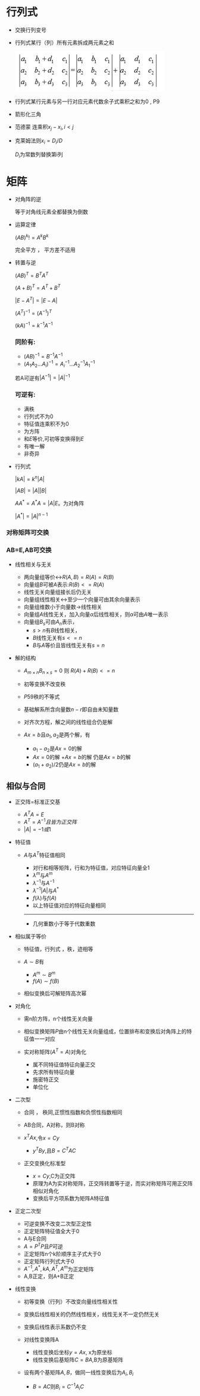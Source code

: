 # 行列式

- 交换行列变号
- 行列式某行（列）所有元素拆成两元素之和
        
    ![图 1](/images/8fa9d7b2f40c733c7b9b2dc9e0c317ca7607352ce5d5f0475841d3ad66c6655e.png)  

- 行列式某行元素与另一行对应元素代数余子式乘积之和为0 , P9
- 箭形化三角
- 范德蒙 连乘积$x_j-x_i,i<j$
- 克莱姆法则$x_i=D_i/D$
    
    $D_i$为常数列替换第i列


# 矩阵
- 对角阵的逆
  
  等于对角线元素全都替换为倒数

- 运算定律

    $(AB)^k!=A^kB^k$

    完全平方 ， 平方差不适用

- 转置与逆
  
    $(AB)^T = B^TA^T$

    $(A+B)^T=A^T + B^T$

    $|E-A^T|=|E-A|$

    $(A^T)^{-1}=(A^{-1})^T$

    $(kA)^{-1}=k^{-1}A^{-1}$

    ### 同阶有:
    - $(AB)^{-1}=B^{-1}A^{-1}$
    - $(A_1A_2...A_i)^{-1}=A_i^{-1}...A_2^{-1}A_1^{-1}$


    若A可逆有$|A^{-1}|=|A|^{-1}$

    ### 可逆有:
    - 满秩
    - 行列式不为0
    - 特征值连乘积不为0
    - 为方阵
    - 和$E$等价,可初等变换得到$E$
    - 有唯一解
    - 非奇异
    

- 行列式
  
    $|kA|=k^n|A|$

    $|AB|=|A||B|$

    $AA^*=A^*A=|A|E$。为对角阵

    $|A^*|=|A|^{n-1}$

### 对称矩阵可交换
### AB=E,AB可交换
- 线性相关与无关
  
  - 两向量组等价<->$R(A,B)=R(A)=R(B)$
  - 向量组$B$可被$A$表示:$R(B)<=R(A)$
  - 线性无关向量组接长后仍无关
  - 向量组线性相关<->至少一个向量可由其余向量表示
  - 向量组维数小于向量数->线性相关
  - 向量组$A$线性无关，加入向量$\alpha$后线性相关，则$\alpha$可由$A$唯一表示
   - 向量组$B_s$可由$A_n$表示，
     - $s>n$有$B$线性相关，
     - $B$线性无关有$s<=n$
     - $B$与$A$等价且皆线性无关有$s=n$

- 解的结构
    
    - $A_{m\times n}B_{n\times s}=0$ 则 $R(A) + R(B) <=n$
    - 初等变换不改变秩
    - $P59$秩的不等式
    - 基础解系所含向量数$n-r$即自由未知量数
    - 对齐次方程，解之间的线性组合仍是解
    - $Ax=b$且$a_1,a_2$是两个解，有

        -  $a_1-a_2$是$Ax=0$的解
        -  $Ax=0$的解 $+Ax=b$的解 仍是$Ax=b$的解
        -  $(a_1+a_2)/2$仍是$Ax=b$的解


## 相似与合同

- 正交阵=标准正交基
  - $A^TA=E$
  - $A^T=A^{-1}且皆为正交阵$
  - $|A|=-1或1$

- 特征值

  - $A$与$A^T$特征值相同
    
    - 对行和相等矩阵，行和为特征值，对应特征向量全1
    - $\lambda ^m$与$A^m$
    - $\lambda ^{-1}$与$A^{-1}$
    - $\lambda ^{-1}|A|$与$A^{*}$
    - $f(\lambda)$与$f(A)$
    - 以上特征值对应的特征向量相同
    ---
    - 几何重数小于等于代数重数

- 相似属于等价

    - 特征值，行列式 ，秩，迹相等
    - $A\sim B$有

      - $A^m \sim B^m$
      - $f(A) \sim f(B)$
    - 相似变换后可解矩阵高次幂
  
- 对角化

  - 需n阶方阵，n个线性无关向量 
  - 相似变换矩阵$P$由n个线性无关向量组成，位置排布和变换后对角阵上的特征值一一对应
  - 实对称矩阵($A^T=A$)对角化

    - 属不同特征值特征向量正交
    - 先求所有特征向量
    - 施密特正交
    - 单位化


- 二次型
  

  - 合同 ， 秩同,正惯性指数和负惯性指数相同
  - AB合同，A对称，则B对称
  - $x^TAx$,令$x=Cy$
    - $y^TBy$,且$B=C^TAC$    

  - 正交变换化标准型
    - $x=Cy$,C为正交阵
    - 原理为A为实对称矩阵，正交阵转置等于逆，而实对称矩阵可用正交阵相似对角化
    - 变换后平方项系数为矩阵A特征值
  

- 正定二次型

  - 可逆变换不改变二次型正定性
  - 正定矩阵特征值全大于0
  - A与E合同
  - $A=P^TP$且$P$可逆 
  - 正定矩阵n个k阶顺序主子式大于0
  - 正定矩阵行列式大于0
  - $A^{-1},A^*,kA,A^T,A^m$为正定矩阵
  - A,B正定，则A+B正定 


- 线性变换
  - 初等变换（行列）不改变向量线性相关性 
  - 变换后线性相关的仍然线性相关，线性无关不一定仍然无关
  - 变换后线性表示系数仍不变
  - 对线性变换阵A

    - 线性变换后坐标$y=Ax$,  x为原坐标
    - 线性变换后基矩阵$C=BA$,B为原基矩阵

  - 设有两个基矩阵$A,B$，做同一线性变换后为$A_i,B_i$ 

    - $B=AC$则$B_i=C^{-1}A_iC$




        
                
